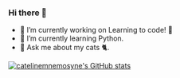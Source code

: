 ### Hi there 👋

- 🔭 I’m currently working on Learning to code! 🚀
- 🌱 I’m currently learning Python.
- 💬 Ask me about my cats 🐈.

[![catelinemnemosyne's GitHub stats](https://github-readme-stats.vercel.app/api?username=catelinemnemosyne)](https://github.com/anuraghazra/github-readme-stats)
